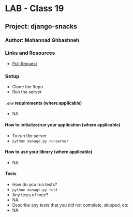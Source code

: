 # LAB - Class 19

## Project: django-snacks

### Author: Mohannad Ghbashneh

### Links and Resources
- [Pull Request](https://github.com/Mohannadghbashneh/django-snacks/pull/1)

### Setup
- Clone the Repo
- Run the server

#### `.env` requirements (where applicable)

- NA

#### How to initialize/run your application (where applicable)

- To run the server
- `python manage.py runserver`

#### How to use your library (where applicable)
- NA

#### Tests

- How do you run tests?
- `python manage.py test`
- Any tests of note?
- NA
- Describe any tests that you did not complete, skipped, etc
- NA
